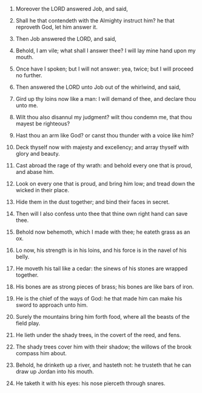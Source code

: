 1. Moreover the LORD answered Job, and said,

2. Shall he that
contendeth with the Almighty instruct him? he that reproveth God, let
him answer it.

3. Then Job answered the LORD, and said,

4. Behold, I am vile;
what shall I answer thee? I will lay mine hand upon my mouth.

5. Once have I spoken; but I will not answer: yea, twice; but I will
proceed no further.

6. Then answered the LORD unto Job out of the whirlwind, and said,

7. Gird up thy loins now like a man: I will demand of thee, and
declare thou unto me.

8. Wilt thou also disannul my judgment? wilt thou condemn me, that
thou mayest be righteous?

9. Hast thou an arm like God? or canst
thou thunder with a voice like him?

10. Deck thyself now with
majesty and excellency; and array thyself with glory and beauty.

11. Cast abroad the rage of thy wrath: and behold every one that is
proud, and abase him.

12. Look on every one that is proud, and bring him low; and tread
down the wicked in their place.

13. Hide them in the dust together; and bind their faces in secret.

14. Then will I also confess unto thee that thine own right hand can
save thee.

15. Behold now behemoth, which I made with thee; he eateth grass as
an ox.

16. Lo now, his strength is in his loins, and his force is in the
navel of his belly.

17. He moveth his tail like a cedar: the sinews of his stones are
wrapped together.

18. His bones are as strong pieces of brass; his bones are like bars
of iron.

19. He is the chief of the ways of God: he that made him can make
his sword to approach unto him.

20. Surely the mountains bring him forth food, where all the beasts
of the field play.

21. He lieth under the shady trees, in the covert of the reed, and
fens.

22. The shady trees cover him with their shadow; the willows of the
brook compass him about.

23. Behold, he drinketh up a river, and hasteth not: he trusteth
that he can draw up Jordan into his mouth.

24. He taketh it with his eyes: his nose pierceth through snares.